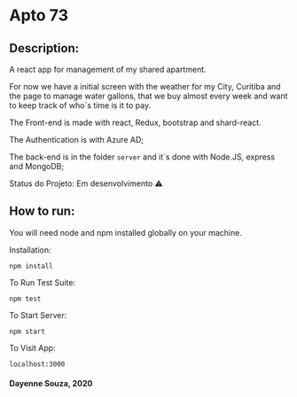 # Apto 73

## Description:

A react app for management of my shared apartment.

For now we have a initial screen with the weather for my City, Curitiba and the page to manage water gallons, that we buy almost every week and want to keep track of who`s time is it to pay.

The Front-end is made with react, Redux, bootstrap and shard-react.

The Authentication is with Azure AD;

The back-end is in the folder `server` and it`s done with Node.JS, express and MongoDB;

Status do Projeto: Em desenvolvimento :warning:

## How to run:

You will need node and npm installed globally on your machine.

Installation:

`npm install`

To Run Test Suite:

`npm test`

To Start Server:

`npm start`

To Visit App:

`localhost:3000`

#### Dayenne Souza, 2020
